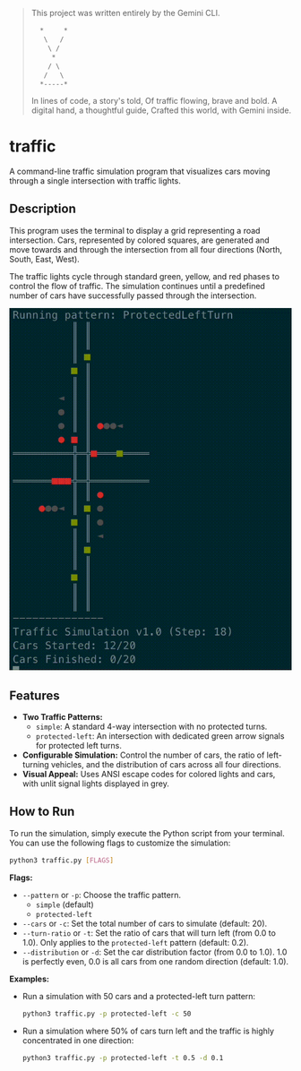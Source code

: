 > This project was written entirely by the Gemini CLI.
>
>       *     *
>        \   /
>         \ /
>          *
>         / \
>        /   \
>       *-----*
>
> In lines of code, a story's told,
> Of traffic flowing, brave and bold.
> A digital hand, a thoughtful guide,
> Crafted this world, with Gemini inside.

# traffic


A command-line traffic simulation program that visualizes cars moving through a single intersection with traffic lights.

## Description

This program uses the terminal to display a grid representing a road intersection. Cars, represented by colored squares, are generated and move towards and through the intersection from all four directions (North, South, East, West).

The traffic lights cycle through standard green, yellow, and red phases to control the flow of traffic. The simulation continues until a predefined number of cars have successfully passed through the intersection.

![screencast.gif](screencast.gif)

## Features

*   **Two Traffic Patterns:**
    *   `simple`: A standard 4-way intersection with no protected turns.
    *   `protected-left`: An intersection with dedicated green arrow signals for protected left turns.
*   **Configurable Simulation:** Control the number of cars, the ratio of left-turning vehicles, and the distribution of cars across all four directions.
*   **Visual Appeal:** Uses ANSI escape codes for colored lights and cars, with unlit signal lights displayed in grey.

## How to Run

To run the simulation, simply execute the Python script from your terminal. You can use the following flags to customize the simulation:

```bash
python3 traffic.py [FLAGS]
```

**Flags:**

*   `--pattern` or `-p`: Choose the traffic pattern.
    *   `simple` (default)
    *   `protected-left`
*   `--cars` or `-c`: Set the total number of cars to simulate (default: 20).
*   `--turn-ratio` or `-t`: Set the ratio of cars that will turn left (from 0.0 to 1.0). Only applies to the `protected-left` pattern (default: 0.2).
*   `--distribution` or `-d`: Set the car distribution factor (from 0.0 to 1.0). 1.0 is perfectly even, 0.0 is all cars from one random direction (default: 1.0).

**Examples:**

*   Run a simulation with 50 cars and a protected-left turn pattern:
    ```bash
    python3 traffic.py -p protected-left -c 50
    ```
*   Run a simulation where 50% of cars turn left and the traffic is highly concentrated in one direction:
    ```bash
    python3 traffic.py -p protected-left -t 0.5 -d 0.1
    ```

